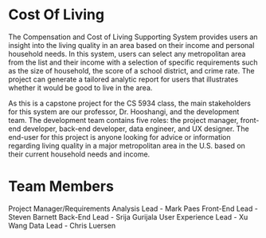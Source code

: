 # Cost Of Living
The Compensation and Cost of Living Supporting System provides users an insight into the living quality in an area based on their income and personal household needs. In this system, users can select any metropolitan area from the list and their income with a selection of specific requirements such as the size of household, the score of a school district, and crime rate. The project can generate a tailored analytic report for users that illustrates whether it would be good to live in the area.

As this is a capstone project for the CS 5934 class, the main stakeholders for this system are our professor, Dr. Hooshangi, and the development team. The development team contains five roles: the project manager, front-end developer, back-end developer, data engineer, and UX designer. The end-user for this project is anyone looking for advice or information regarding living quality in a major metropolitan area in the U.S. based on their current household needs and income.

# Team Members
Project Manager/Requirements Analysis Lead - Mark Paes
Front-End Lead - Steven Barnett
Back-End  Lead - Srija Gurijala
User Experience Lead - Xu Wang
Data Lead - Chris Luersen

